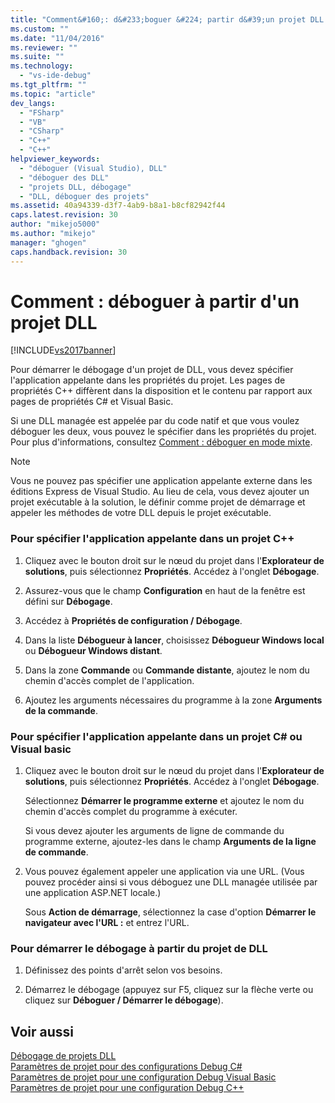```yaml
---
title: "Comment&#160;: d&#233;boguer &#224; partir d&#39;un projet DLL | Microsoft Docs"
ms.custom: ""
ms.date: "11/04/2016"
ms.reviewer: ""
ms.suite: ""
ms.technology: 
  - "vs-ide-debug"
ms.tgt_pltfrm: ""
ms.topic: "article"
dev_langs: 
  - "FSharp"
  - "VB"
  - "CSharp"
  - "C++"
  - "C++"
helpviewer_keywords: 
  - "déboguer (Visual Studio), DLL"
  - "déboguer des DLL"
  - "projets DLL, débogage"
  - "DLL, déboguer des projets"
ms.assetid: 40a94339-d3f7-4ab9-b8a1-b8cf82942f44
caps.latest.revision: 30
author: "mikejo5000"
ms.author: "mikejo"
manager: "ghogen"
caps.handback.revision: 30
---
```

# Comment&#160;: d&#233;boguer &#224; partir d&#39;un projet DLL
[!INCLUDE[vs2017banner](../code-quality/includes/vs2017banner.md)]

Pour démarrer le débogage d'un projet de DLL, vous devez spécifier l'application appelante dans les propriétés du projet.  Les pages de propriétés C\+\+ diffèrent dans la disposition et le contenu par rapport aux pages de propriétés C\# et Visual Basic.  
  
 Si une DLL managée est appelée par du code natif et que vous voulez déboguer les deux, vous pouvez le spécifier dans les propriétés du projet.  Pour plus d'informations, consultez [Comment : déboguer en mode mixte](../debugger/how-to-debug-in-mixed-mode.md).  
  
> [!NOTE]
>  Vous ne pouvez pas spécifier une application appelante externe dans les éditions Express de Visual Studio.  Au lieu de cela, vous devez ajouter un projet exécutable à la solution, le définir comme projet de démarrage et appeler les méthodes de votre DLL depuis le projet exécutable.  
  
### Pour spécifier l'application appelante dans un projet C\+\+  
  
1.  Cliquez avec le bouton droit sur le nœud du projet dans l'**Explorateur de solutions**, puis sélectionnez **Propriétés**.  Accédez à l'onglet **Débogage**.  
  
2.  Assurez\-vous que le champ **Configuration** en haut de la fenêtre est défini sur **Débogage**.  
  
3.  Accédez à **Propriétés de configuration \/ Débogage**.  
  
4.  Dans la liste **Débogueur à lancer**, choisissez **Débogueur Windows local** ou **Débogueur Windows distant**.  
  
5.  Dans la zone **Commande** ou **Commande distante**, ajoutez le nom du chemin d'accès complet de l'application.  
  
6.  Ajoutez les arguments nécessaires du programme à la zone **Arguments de la commande**.  
  
### Pour spécifier l'application appelante dans un projet C\# ou Visual basic  
  
1.  Cliquez avec le bouton droit sur le nœud du projet dans l'**Explorateur de solutions**, puis sélectionnez **Propriétés**.  Accédez à l'onglet **Débogage**.  
  
     Sélectionnez **Démarrer le programme externe** et ajoutez le nom du chemin d'accès complet du programme à exécuter.  
  
     Si vous devez ajouter les arguments de ligne de commande du programme externe, ajoutez\-les dans le champ **Arguments de la ligne de commande**.  
  
2.  Vous pouvez également appeler une application via une URL.  \(Vous pouvez procéder ainsi si vous déboguez une DLL managée utilisée par une application ASP.NET locale.\)  
  
     Sous **Action de démarrage**, sélectionnez la case d'option **Démarrer le navigateur avec l'URL :** et entrez l'URL.  
  
### Pour démarrer le débogage à partir du projet de DLL  
  
1.  Définissez des points d'arrêt selon vos besoins.  
  
2.  Démarrez le débogage \(appuyez sur F5, cliquez sur la flèche verte ou cliquez sur **Déboguer \/ Démarrer le débogage**\).  
  
## Voir aussi  
 [Débogage de projets DLL](../debugger/debugging-dll-projects.md)   
 [Paramètres de projet pour des configurations Debug C\#](../debugger/project-settings-for-csharp-debug-configurations.md)   
 [Paramètres de projet pour une configuration Debug Visual Basic](../debugger/project-settings-for-a-visual-basic-debug-configuration.md)   
 [Paramètres de projet pour une configuration Debug C\+\+](../debugger/project-settings-for-a-cpp-debug-configuration.md)